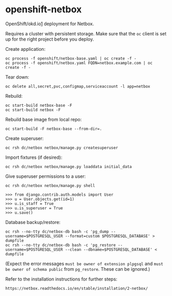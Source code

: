 # openshift-netbox

OpenShift/okd.io[1] deployment for Netbox.

Requires a cluster with persistent storage. Make sure that the `oc` client is 
set up for the right project before you deploy.

Create application:

    oc process -f openshift/netbox-base.yaml | oc create -f -
    oc process -f openshift/netbox.yaml FQDN=netbox.example.com | oc create -f -

Tear down:

    oc delete all,secret,pvc,configmap,serviceaccount -l app=netbox

Rebuild:

    oc start-build netbox-base -F
    oc start-build netbox -F

Rebuild base image from local repo:

    oc start-build -F netbox-base --from-dir=.

Create superuser:

    oc rsh dc/netbox netbox/manage.py createsuperuser
    
Import fixtures (if desired):
    
    oc rsh dc/netbox netbox/manage.py loaddata initial_data
    
Give superuser permissions to a user:

    oc rsh dc/netbox netbox/manage.py shell
    
    >>> from django.contrib.auth.models import User
    >>> u = User.objects.get(id=1)
    >>> u.is_staff = True
    >>> u.is_superuser = True
    >>> u.save()

Database backup/restore:

    oc rsh --no-tty dc/netbox-db bash -c 'pg_dump --username=$POSTGRESQL_USER --format=custom $POSTGRESQL_DATABASE' > dumpfile
    oc rsh --no-tty dc/netbox-db bash -c 'pg_restore --username=$POSTGRESQL_USER --clean --dbname=$POSTGRESQL_DATABASE' < dumpfile

(Expect the error messages `must be owner of extension plpgsql` and `must be
owner of schema public` from `pg_restore`. These can be ignored.)
    
Refer to the installation instructions for further steps:

    https://netbox.readthedocs.io/en/stable/installation/2-netbox/


[1]: https://github.com/openshift/origin
